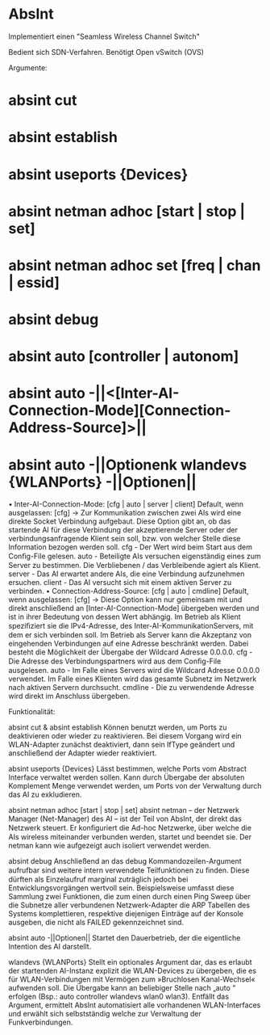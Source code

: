 # AbsInt

Implementiert einen "Seamless Wireless Channel Switch"

Bedient sich SDN-Verfahren. Benötigt Open vSwitch (OVS)

Argumente:

# absint cut <device>
# absint establish <device>
# absint useports {Devices}
# absint netman adhoc [start | stop | set]
# absint netman adhoc set [freq | chan | essid]
# absint debug <einzelne Teilfunktionen>
# absint auto [controller | autonom]
# absint auto <Decision-Mode> -||<[Inter-AI-Connection-Mode][Connection-Address-Source]>||
# absint auto <Decision-Mode>-||Optionenk wlandevs {WLANPorts} -||Optionen||
• Inter-AI-Connection-Mode: [cfg | auto | server | client]
Default, wenn ausgelassen: [cfg]
→ Zur Kommunikation zwischen zwei AIs wird eine direkte Socket Verbindung aufgebaut.
Diese Option gibt an, ob das startende AI für diese Verbindung der akzeptierende
Server oder der verbindungsanfragende Klient sein soll, bzw. von welcher Stelle diese
Information bezogen werden soll.
cfg - Der Wert wird beim Start aus dem Conﬁg-File gelesen.
auto - Beteiligte AIs versuchen eigenständig eines zum Server zu bestimmen. Die Verbliebenen / das Verbleibende agiert als Klient.
server - Das AI erwartet andere AIs, die eine Verbindung aufzunehmen ersuchen.
client - Das AI versucht sich mit einem aktiven Server zu verbinden.
• Connection-Address-Source: [cfg | auto | cmdline]
Default, wenn ausgelassen: [cfg]
→ Diese Option kann nur gemeinsam mit und direkt anschließend an [Inter-AI-Connection-Mode] übergeben werden und ist in ihrer Bedeutung von dessen Wert abhängig.
Im Betrieb als Klient speziﬁziert sie die IPv4-Adresse, des Inter-AI-KommunikationServers, mit dem er sich verbinden soll. Im Betrieb als Server kann die Akzeptanz von eingehenden Verbindungen auf eine Adresse beschränkt werden. Dabei besteht die Möglichkeit der Übergabe der Wildcard Adresse 0.0.0.0.
cfg - Die Adresse des Verbindungspartners wird aus dem Conﬁg-File ausgelesen.
auto - Im Falle eines Servers wird die Wildcard Adresse 0.0.0.0 verwendet.
Im Falle eines Klienten wird das gesamte Subnetz im Netzwerk nach aktiven Servern durchsucht.
cmdline - Die zu verwendende Adresse wird direkt im Anschluss übergeben.
  
  
Funktionalität:

absint cut <device> & absint establish <device>
Können benutzt werden, um Ports zu deaktivieren oder wieder zu reaktivieren. Bei diesem Vorgang wird ein WLAN-Adapter zunächst deaktiviert, dann sein IfType geändert und anschließend der Adapter wieder reaktiviert.
  
absint useports {Devices}
Lässt bestimmen, welche Ports vom Abstract Interface verwaltet werden sollen. Kann durch Übergabe der absoluten Komplement Menge verwendet werden, um Ports von der Verwaltung durch das AI zu exkludieren.

absint netman adhoc [start | stop | set]
absint netman – der Netzwerk Manager (Net-Manager) des AI – ist der Teil von AbsInt, der direkt das Netzwerk steuert. Er konﬁguriert die Ad-hoc Netzwerke, über welche die AIs wireless miteinander verbunden werden, startet und beendet sie. Der netman kann wie aufgezeigt auch isoliert verwendet werden.

absint debug <einzelne Teilfunktionen>
Anschließend an das debug Kommandozeilen-Argument aufrufbar sind weitere intern verwendete Teilfunktionen zu ﬁnden. Diese dürften als Einzelaufruf marginal zuträglich jedoch bei Entwicklungsvorgängen wertvoll sein.
Beispielsweise umfasst diese Sammlung zwei Funktionen, die zum einen durch einen Ping Sweep über die Subnetze aller verbundenen Netzwerk-Adapter die ARP Tabellen des Systems komplettieren, respektive diejenigen Einträge auf der Konsole ausgeben, die nicht als FAILED gekennzeichnet sind.
  
absint auto <Decision-Mode> -||Optionen||
Startet den Dauerbetrieb, der die eigentliche Intention des AI darstellt.
  
wlandevs {WLANPorts}
Stellt ein optionales Argument dar, das es erlaubt der startenden AI-Instanz explizit die WLAN-Devices zu übergeben, die es für WLAN-Verbindungen mit Vermögen zum »Bruchlosen Kanal-Wechsel« aufwenden soll.
Die Übergabe kann an beliebiger Stelle nach „auto <Decision-Mode>“ erfolgen (Bsp.: auto controller wlandevs wlan0 wlan3). Entfällt das Argument, ermittelt AbsInt automatisiert alle vorhandenen WLAN-Interfaces und erwählt sich selbstständig welche zur Verwaltung der Funkverbindungen.
